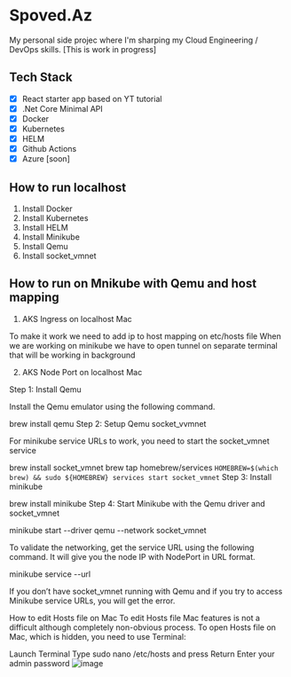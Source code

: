 # Spoved.Az

My personal side projec where I'm sharping my Cloud Engineering / DevOps skills.
[This is work in progress]

## Tech Stack

- [x] React starter app based on YT tutorial
- [x] .Net Core Minimal API
- [x] Docker
- [x] Kubernetes
- [x] HELM
- [x] Github Actions
- [x] Azure [soon]

## How to run localhost

1. Install Docker
2. Install Kubernetes
3. Install HELM
4. Install Minikube
5. Install Qemu
6. Install socket_vmnet

## How to run on Mnikube with Qemu and host mapping

1. AKS Ingress on localhost Mac

To make it work we need to add ip to host mapping on etc/hosts file
When we are working on minikube we have to open tunnel on separate terminal that will be working in background

2. AKS Node Port on localhost Mac

Step 1: Install Qemu

Install the Qemu emulator using the following command.

brew install qemu
Step 2: Setup Qemu socket_vvmnet

For minikube service URLs to work, you need to start the socket_vmnet service

brew install socket_vmnet
brew tap homebrew/services
```HOMEBREW=$(which brew) && sudo ${HOMEBREW} services start socket_vmnet```
Step 3: Install minikube

brew install minikube
Step 4: Start Minikube with the Qemu driver and socket_vmnet

minikube start --driver qemu --network socket_vmnet

To validate the networking, get the service URL using the following command. It will give you the node IP with NodePort in URL format.

minikube service <service name with node port> --url

If you don’t have socket_vmnet running with Qemu and if you try to access Minikube service URLs, you will get the error.

How to edit Hosts file on Mac
To edit Hosts file Mac features is not a difficult although completely non-obvious process. To open Hosts file on Mac, which is hidden, you need to use Terminal:

Launch Terminal
Type sudo nano /etc/hosts and press Return
Enter your admin password
![image](docs/minikube/sudo_nano_hosts.png)